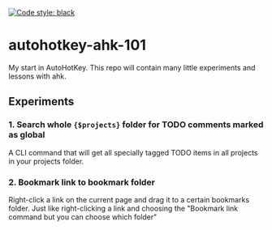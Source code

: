 [![Code style: black](https://img.shields.io/badge/code%20style-black-000000.svg)](https://github.com/psf/black)

# autohotkey-ahk-101

My start in AutoHotKey. This repo will contain many little experiments and lessons with ahk.

## Experiments

### 1. Search whole `{$projects}` folder for TODO comments marked as global

A CLI command that will get all specially tagged TODO items in all projects in your projects folder.

### 2. Bookmark link to bookmark folder

Right-click a link on the current page and drag it to a certain bookmarks folder. 
Just like right-clicking a link and choosing the "Bookmark link command but you can choose which folder"


